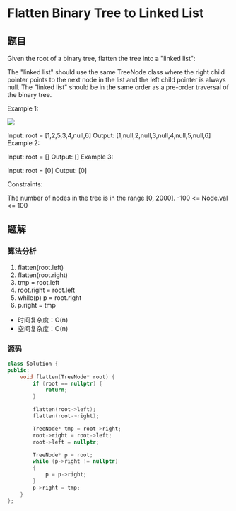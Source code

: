 # Flatten Binary Tree to Linked List
## 题目
Given the root of a binary tree, flatten the tree into a "linked list":

The "linked list" should use the same TreeNode class where the right child pointer points to the next node in the list and the left child pointer is always null.
The "linked list" should be in the same order as a pre-order traversal of the binary tree.
 

Example 1:

![](https://assets.leetcode.com/uploads/2021/01/14/flaten.jpg)

Input: root = [1,2,5,3,4,null,6]
Output: [1,null,2,null,3,null,4,null,5,null,6]
Example 2:

Input: root = []
Output: []
Example 3:

Input: root = [0]
Output: [0] 

Constraints:

The number of nodes in the tree is in the range [0, 2000].
-100 <= Node.val <= 100

## 题解
### 算法分析
1. flatten(root.left)
2. flatten(root.right)
3. tmp = root.left
4. root.right = root.left
4. while(p) p = root.right
5. p.right = tmp
+ 时间复杂度：O(n)
+ 空间复杂度：O(n)
### 源码
```C++ []
class Solution {
public:
    void flatten(TreeNode* root) {
        if (root == nullptr) {
            return;
        }

        flatten(root->left);
        flatten(root->right);

        TreeNode* tmp = root->right;
        root->right = root->left;
        root->left = nullptr;

        TreeNode* p = root;
        while (p->right != nullptr)
        {
            p = p->right;
        }
        p->right = tmp;
    }
};